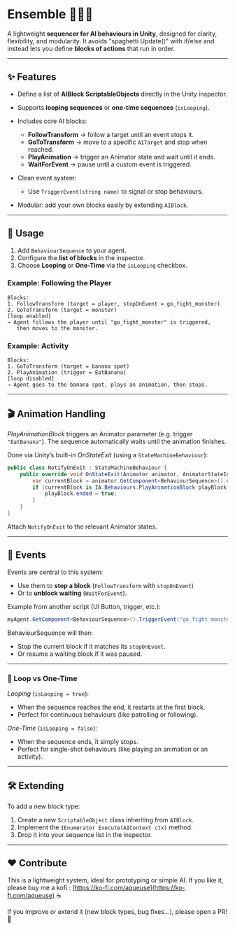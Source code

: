 ﻿# Ensemble 🐒🐒🐒

A lightweight **sequencer for AI behaviours in Unity**, designed for clarity, flexibility, and modularity.
It avoids "spaghetti Update()" with if/else and instead lets you define **blocks of actions** that run in order.

---

## ✨ Features

* Define a list of **AIBlock ScriptableObjects** directly in the Unity inspector.
* Supports **looping sequences** or **one-time sequences** (`isLooping`).
* Includes core AI blocks:

    * **FollowTransform** → follow a target until an event stops it.
    * **GoToTransform** → move to a specific `AITarget` and stop when reached.
    * **PlayAnimation** → trigger an Animator state and wait until it ends.
    * **WaitForEvent** → pause until a custom event is triggered.
* Clean event system:

    * Use `TriggerEvent(string name)` to signal or stop behaviours.
* Modular: add your own blocks easily by extending `AIBlock`.

---

## 🚀 Usage

1. Add `BehaviourSequence` to your agent.
2. Configure the **list of blocks** in the inspector.
3. Choose **Looping** or **One-Time** via the `isLooping` checkbox.

### Example: Following the Player

```text
Blocks:
1. FollowTransform (target = player, stopOnEvent = go_fight_monster)
2. GoToTransform (target = monster)
[loop enabled]
→ Agent follows the player until "go_fight_monster" is triggered,
   then moves to the monster.
```

### Example: Activity

```text
Blocks:
1. GoToTransform (target = banana spot)
2. PlayAnimation (trigger = EatBanana)
[loop disabled]
→ Agent goes to the banana spot, plays an animation, then stops.
```

---

## 🎬 Animation Handling

*PlayAnimationBlock* triggers an Animator parameter (e.g. trigger `"EatBanana"`).
The sequence automatically waits until the animation finishes.

Done via Unity’s built-in *OnStateExit* (using a `StateMachineBehaviour`):

```csharp
public class NotifyOnExit : StateMachineBehaviour {
    public override void OnStateExit(Animator animator, AnimatorStateInfo stateInfo, int layerIndex) {
        var currentBlock = animator.GetComponent<BehaviourSequence>().currentBlock;
        if (currentBlock is IA.Behaviours.PlayAnimationBlock playBlock) {
            playBlock.ended = true;
        }
    }
}
```

Attach `NotifyOnExit` to the relevant Animator states.

---

## 📡 Events

Events are central to this system:

* Use them to **stop a block** (`FollowTransform` with `stopOnEvent`)
* Or to **unblock waiting** (`WaitForEvent`).

Example from another script (UI Button, trigger, etc.):

```csharp
myAgent.GetComponent<BehaviourSequence>().TriggerEvent("go_fight_monster");
```

BehaviourSequence will then:

* Stop the current block if it matches its `stopOnEvent`.
* Or resume a waiting block if it was paused.

---

### 🔁 Loop vs One-Time

*Looping* (`isLooping = true`):

* When the sequence reaches the end, it restarts at the first block.
* Perfect for continuous behaviours (like patrolling or following).

*One-Time* (`isLooping = false`):

* When the sequence ends, it simply stops.
* Perfect for single-shot behaviours (like playing an animation or an activity).

---

## 🛠️ Extending

To add a new block type:

1. Create a new `ScriptableObject` class inheriting from `AIBlock`.
2. Implement the `IEnumerator Execute(AIContext ctx)` method.
3. Drop it into your sequence list in the inspector.

---

## ❤️ Contribute

This is a lightweight system, ideal for prototyping or simple AI.
If you like it, please buy me a kofi : [https://ko-fi.com/aqueuse](https://ko-fi.com/aqueuse) ☕

If you improve or extend it (new block types, bug fixes…), please open a PR! 🐒
